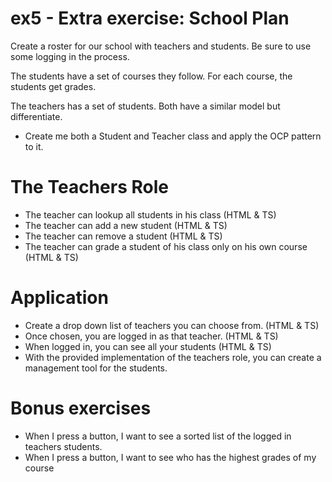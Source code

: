 # ex5 - Extra exercise: School Plan
Create a roster for our school with teachers and students.
Be sure to use some logging in the process. 

The students have a set of courses they follow.
For each course, the students get grades.

The teachers has a set of students.
Both have a similar model but differentiate.
* Create me both a Student and Teacher class and apply the OCP pattern to it.

# The Teachers Role
* The teacher can lookup all students in his class (HTML & TS)
* The teacher can add a new student (HTML & TS)
* The teacher can remove a student (HTML & TS)
* The teacher can grade a student of his class only on his own course (HTML & TS)


# Application
* Create a drop down list of teachers you can choose from. (HTML & TS)
* Once chosen, you are logged in as that teacher. (HTML & TS)
* When logged in, you can see all your students (HTML & TS)
* With the provided implementation of the teachers role, you can create a management tool for the students.


# Bonus exercises
* When I press a button, I want to see a sorted list of the logged in teachers students.
* When I press a button, I want to see who has the highest grades of my course
